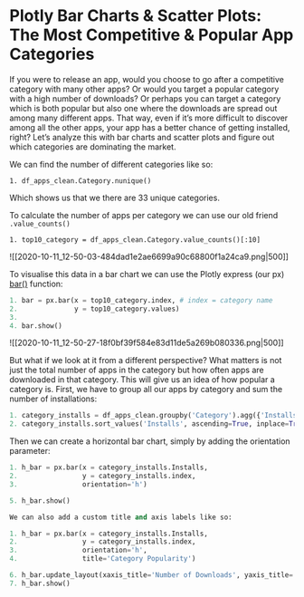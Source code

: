 # Plotly Bar Charts & Scatter Plots: The Most Competitive & Popular App Categories

If you were to release an app, would you choose to go after a competitive category with many other apps? Or would you target a popular category with a high number of downloads? Or perhaps you can target a category which is both popular but also one where the downloads are spread out among many different apps. That way, even if it’s more difficult to discover among all the other apps, your app has a better chance of getting installed, right? Let’s analyze this with bar charts and scatter plots and figure out which categories are dominating the market.

We can find the number of different categories like so:

`1. df_apps_clean.Category.nunique()`

Which shows us that we there are 33 unique categories.

To calculate the number of apps per category we can use our old friend `.value_counts()`

`1. top10_category = df_apps_clean.Category.value_counts()[:10]`

![[2020-10-11_12-50-03-484dad1e2ae6699a90c68800f1a24ca9.png|500]]

To visualise this data in a bar chart we can use the Plotly express (our px) [bar()](https://plotly.com/python-api-reference/generated/plotly.express.bar.html#plotly.express.bar) function:

```python
1. bar = px.bar(x = top10_category.index, # index = category name
2.              y = top10_category.values)
3.
4. bar.show()
```

![[2020-10-11_12-50-27-18f0bf39f584e83d11de5a269b080336.png|500]]

But what if we look at it from a different perspective? What matters is not just the total number of apps in the category but how often apps are downloaded in that category. This will give us an idea of how popular a category is. First, we have to group all our apps by category and sum the number of installations:

```python
1. category_installs = df_apps_clean.groupby('Category').agg({'Installs': pd.Series.sum})
2. category_installs.sort_values('Installs', ascending=True, inplace=True)
```

Then we can create a horizontal bar chart, simply by adding the orientation parameter:

```python
1. h_bar = px.bar(x = category_installs.Installs,
2.                y = category_installs.index,
3.                orientation='h')

5. h_bar.show()

We can also add a custom title and axis labels like so:

1. h_bar = px.bar(x = category_installs.Installs,
2.                y = category_installs.index,
3.                orientation='h',
4.                title='Category Popularity')

6. h_bar.update_layout(xaxis_title='Number of Downloads', yaxis_title='Category')
7. h_bar.show()
```
